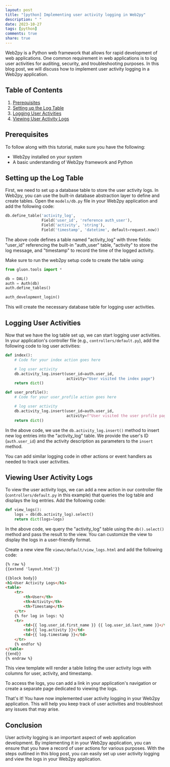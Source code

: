```yaml
---
layout: post
title: "[python] Implementing user activity logging in Web2py"
description: " "
date: 2023-10-27
tags: [python]
comments: true
share: true
---
```


Web2py is a Python web framework that allows for rapid development of web applications. One common requirement in web applications is to log user activities for auditing, security, and troubleshooting purposes. In this blog post, we will discuss how to implement user activity logging in a Web2py application.

## Table of Contents
1. [Prerequisites](#prerequisites)
2. [Setting up the Log Table](#setting-up-the-log-table)
3. [Logging User Activities](#logging-user-activities)
4. [Viewing User Activity Logs](#viewing-user-activity-logs)

## Prerequisites <a name="prerequisites"></a>

To follow along with this tutorial, make sure you have the following:

- Web2py installed on your system
- A basic understanding of Web2py framework and Python

## Setting up the Log Table <a name="setting-up-the-log-table"></a>

First, we need to set up a database table to store the user activity logs. In Web2py, you can use the built-in database abstraction layer to define and create tables. Open the `models/db.py` file in your Web2py application and add the following code:

```python
db.define_table('activity_log',
                Field('user_id', 'reference auth_user'),
                Field('activity', 'string'),
                Field('timestamp', 'datetime', default=request.now))
```

The above code defines a table named "activity_log" with three fields: "user_id" referencing the built-in "auth_user" table, "activity" to store the log message, and "timestamp" to record the time of the logged activity.

Make sure to run the web2py setup code to create the table using:

```python
from gluon.tools import *

db = DAL()
auth = Auth(db)
auth.define_tables()

auth_development_login()
```

This will create the necessary database table for logging user activities.

## Logging User Activities <a name="logging-user-activities"></a>

Now that we have the log table set up, we can start logging user activities. In your application's controller file (e.g., `controllers/default.py`), add the following code to log user activities:

```python
def index():
    # Code for your index action goes here

    # log user activity
    db.activity_log.insert(user_id=auth.user_id,
                           activity="User visited the index page")
    return dict()

def user_profile():
    # Code for your user_profile action goes here

    # log user activity
    db.activity_log.insert(user_id=auth.user_id,
                           activity=f"User visited the user profile page for user {request.args(0)}")
    return dict()
```

In the above code, we use the `db.activity_log.insert()` method to insert new log entries into the "activity_log" table. We provide the user's ID (`auth.user_id`) and the activity description as parameters to the `insert` method.

You can add similar logging code in other actions or event handlers as needed to track user activities.

## Viewing User Activity Logs <a name="viewing-user-activity-logs"></a>

To view the user activity logs, we can add a new action in our controller file (`controllers/default.py` in this example) that queries the log table and displays the log entries. Add the following code:

```python
def view_logs():
    logs = db(db.activity_log).select()
    return dict(logs=logs)
```

In the above code, we query the "activity_log" table using the `db().select()` method and pass the result to the view. You can customize the view to display the logs in a user-friendly format.

Create a new view file `views/default/view_logs.html` and add the following code:

```html
{% raw %}
{{extend 'layout.html'}}

{{block body}}
<h1>User Activity Logs</h1>
<table>
    <tr>
        <th>User</th>
        <th>Activity</th>
        <th>Timestamp</th>
    </tr>
    {% for log in logs: %}
    <tr>
        <td>{{ log.user_id.first_name }} {{ log.user_id.last_name }}</td>
        <td>{{ log.activity }}</td>
        <td>{{ log.timestamp }}</td>
    </tr>
    {% endfor %}
</table>
{{end}}
{% endraw %}
```

This view template will render a table listing the user activity logs with columns for user, activity, and timestamp.

To access the logs, you can add a link in your application's navigation or create a separate page dedicated to viewing the logs.

That's it! You have now implemented user activity logging in your Web2py application. This will help you keep track of user activities and troubleshoot any issues that may arise.

## Conclusion

User activity logging is an important aspect of web application development. By implementing it in your Web2py application, you can ensure that you have a record of user actions for various purposes. With the steps outlined in this blog post, you can easily set up user activity logging and view the logs in your Web2py application.